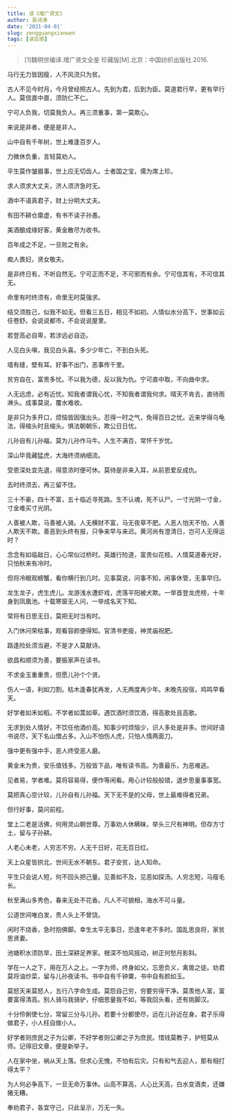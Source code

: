 ```yaml
---
title: 读《增广贤文》
author: 吴诗涛
date: '2021-04-01'
slug: zengguangxianwen
tags: [读后感]
---
```


> [1]魏明世编译.增广贤文全鉴 珍藏版[M].北京：中国纺织出版社.2016.

马行无力皆因瘦，人不风流只为贫。

古人不见今时月，今月曾经照古人。先到为君，后到为臣。莫道君行早，更有早行人。莫信直中直，须防仁不仁。

宁可人负我，切莫我负人。再三须重事，第一莫欺心。

来说是非者，便是是非人。

山中自有千年树，世上难逢百岁人。

力微休负重，言轻莫劝人。

平生莫作皱眉事，世上应无切齿人。士者国之宝，儒为席上珍。

求人须求大丈夫，济人须济急时无。

酒中不语真君子，财上分明大丈夫。

有田不耕仓廪虚，有书不读子孙愚。

美酒酿成缘好客，黄金散尽为收书。

百年成之不足，一旦败之有余。

痴人畏妇，贤女敬夫。

是非终日有，不听自然无。宁可正而不足，不可邪而有余。宁可信其有，不可信其无。

命里有时终须有，命里无时莫强求。

结交须胜己，似我不如无。但看三五日，相见不如初。人情似水分高下，世事如云任卷舒。会说说都市，不会说说屋里。

若登高必自卑，若涉远必自迩。

人见白头嗔，我见白头喜。多少少年亡，不到白头死。

墙有缝，壁有耳。好事不出门，恶事传千里。

贫穷自在，富贵多忧。不以我为德，反以我为仇。宁可直中取，不向曲中求。

人无远虑，必有近忧。知我者谓我心忧，不知我者谓我何求。晴天不肯去，直待雨淋头。成事莫说，覆水难收。

是非只为多开口，烦恼皆因强出头。忍得一时之气，免得百日之忧。近来学得乌龟法，得缩头时且缩头。惧法朝朝乐，欺公日日忧。

儿孙自有儿孙福，莫为儿孙作马牛。人生不满百，常怀千岁忧。

深山毕竟藏猛虎，大海终须纳细流。

受恩深处宜先退，得意浓时便可休。莫待是非来入耳，从前恩爱反成仇。

去时终须去，再三留不住。

三十不豪，四十不富，五十临近寻死路。生不认魂，死不认尸。一寸光阴一寸金，寸金难买寸光阴。

人善被人欺，马善被人骑。人无横财不富，马无夜草不肥。人恶人怕天不怕，人善人欺天不欺。善恶到头终有报，只争来早与来迟。黄河尚有澄清日，岂可人无得运时？

念念有如临敌日，心心常似过桥时。英雄行险道，富贵似花枝。人情莫道春光好，只怕秋来有冷时。

但将冷眼观螃蟹，看你横行到几时。见事莫说，问事不知，闲事休管，无事早归。

龙生龙子，虎生虎儿。龙游浅水遭虾戏，虎落平阳被犬欺。一举首登龙虎榜，十年身到凤凰池。十载寒窗无人问，一举成名天下知。

常将有日思无日，莫把无时当有时。

入门休问荣枯事，观看容颜便得知。官清书吏瘦，神灵庙祝肥。

路逢险处须当避，不是才人莫献诗。

欲昌和顺须为善，要振家声在读书。

不求金玉重重贵，但愿儿孙个个贤。

伤人一语，利如刀割。枯木逢春犹再发，人无两度再少年。未晚先投宿，鸡鸣早看天。

好学者如禾如稻，不学者如蒿如草。遇饮酒时须饮酒，得高歌处且高歌。

无求到处人情好，不饮任他酒价高。知事少时烦恼少，识人多处是非多。世间好语书说尽，天下名山僧占多。入山不怕伤人虎，只怕人情两面刀。

强中更有强中手，恶人终受恶人磨。

黄金未为贵，安乐值钱多。万般皆下品，唯有读书高。为善最乐，为恶难逃。

见者易，学者难。莫将容易得，便作等闲看。用心计较般般错，退步思量事事宽。

莫把真心空计较，儿孙自有儿孙福。天下无不是的父母，世上最难得者兄弟。

但行好事，莫问前程。

堂上二老是活佛，何用灵山朝世尊。万事劝人休瞒昧，举头三尺有神明。但存方寸土，留与子孙耕。

人老心未老，人穷志不穷。人无千日好，花无百日红。

天上众星皆拱北，世间无水不朝东。君子安贫，达人知命。

平生只会说人短，何不回头把己量。见善如不及，见恶如探汤。人穷志短，马瘦毛长。

秋至满山多秀色，春来无处不花香。凡人不可貌相，海水不可斗量。

公道世间唯白发，贵人头上不曾饶。

闲时不烧香，急时抱佛脚。幸生太平无事日，恐逢年老不多时。国乱思良将，家贫思贤妻。

池塘积水须防旱，田土深耕足养家。根深不怕风摇动，树正何愁月影斜。

学在一人之下，用在万人之上。一字为师，终身如父。忘恩负义，禽兽之徒。劝君莫将油炒菜，留与儿孙夜读书。书中自有千钟粟，书中自有颜如玉。

莫怒天来莫怒人，五行八字命生成。莫怨自己穷，穷要穷得干净。莫羡他人富，富要富得清高。别人骑马我骑驴，仔细思量我不如，等我回头看，还有挑脚汉。

十分伶俐使七分，常留三分与儿孙。若要十分都使尽，远在儿孙近在身。君子乐得做君子，小人枉自做小人。

好学者则庶民之子为公卿，不好学者则公卿之子为庶民。惜钱莫教子，护短莫从师。记得旧文章，便是新举子。

人在家中坐，祸从天上落。但求心无愧，不怕有后灾。只有和气去迎人，那有相打得太平？

为人何必争高下，一旦无命万事休。山高不算高，人心比天高，白水变酒卖，还嫌猪无糟。

奉劝君子，各宜守己，只此呈示，万无一失。
